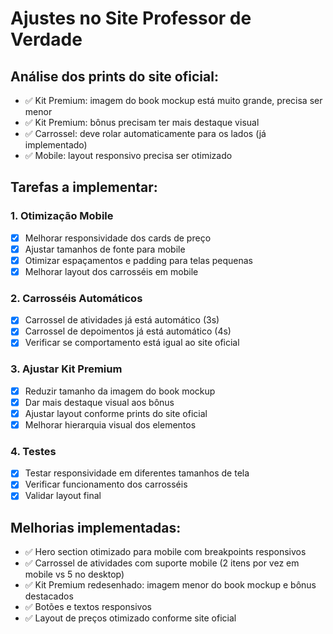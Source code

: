 # Ajustes no Site Professor de Verdade

## Análise dos prints do site oficial:
- ✅ Kit Premium: imagem do book mockup está muito grande, precisa ser menor
- ✅ Kit Premium: bônus precisam ter mais destaque visual
- ✅ Carrossel: deve rolar automaticamente para os lados (já implementado)
- ✅ Mobile: layout responsivo precisa ser otimizado

## Tarefas a implementar:

### 1. Otimização Mobile
- [x] Melhorar responsividade dos cards de preço
- [x] Ajustar tamanhos de fonte para mobile
- [x] Otimizar espaçamentos e padding para telas pequenas
- [x] Melhorar layout dos carrosséis em mobile

### 2. Carrosséis Automáticos
- [x] Carrossel de atividades já está automático (3s)
- [x] Carrossel de depoimentos já está automático (4s)
- [x] Verificar se comportamento está igual ao site oficial

### 3. Ajustar Kit Premium
- [x] Reduzir tamanho da imagem do book mockup
- [x] Dar mais destaque visual aos bônus
- [x] Ajustar layout conforme prints do site oficial
- [x] Melhorar hierarquia visual dos elementos

### 4. Testes
- [x] Testar responsividade em diferentes tamanhos de tela
- [x] Verificar funcionamento dos carrosséis
- [x] Validar layout final

## Melhorias implementadas:
- ✅ Hero section otimizado para mobile com breakpoints responsivos
- ✅ Carrossel de atividades com suporte mobile (2 itens por vez em mobile vs 5 no desktop)
- ✅ Kit Premium redesenhado: imagem menor do book mockup e bônus destacados
- ✅ Botões e textos responsivos
- ✅ Layout de preços otimizado conforme site oficial

